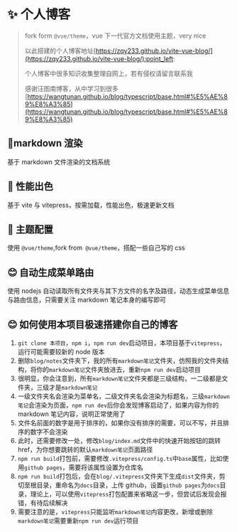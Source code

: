 # ✨ 个人博客

> fork form `@vue/theme`，vue 下一代官方文档使用主题，very nice
>
> 以此搭建的个人博客地址[https://zqy233.github.io/vite-vue-blog/](https://zqy233.github.io/vite-vue-blog/):point_left:
>
> 个人博客中很多知识收集整理自网上，若有侵权请留言联系我
>
> 感谢汪图南博客，从中学习到很多
> [https://wangtunan.github.io/blog/typescript/base.html#%E5%AE%89%E8%A3%85](https://wangtunan.github.io/blog/typescript/base.html#%E5%AE%89%E8%A3%85)

## 🎉markdown 渲染

基于 markdown 文件渲染的文档系统

## 🚀 性能出色

基于 vite 与 vitepress，按需加载，性能出色，极速更新文档

## 🌈 主题配置

使用 `@vue/theme`,fork from` @vue/theme`，搭配一些自己写的 css

## 😊 自动生成菜单路由

使用 nodejs 自动读取所有文件夹与其下方文件的名字及路径，动态生成菜单信息与路由信息，只需要关注 markdown 笔记本身的编写即可

## 😊 如何使用本项目极速搭建你自己的博客

1. `git clone 本项目`，`npm i`，`npm run dev`启动项目，本项目基于`vitepress`，运行可能需要较新的 node 版本
2. 删除`blog/notes`文件夹下，我的所有`markdown笔记`文件夹，仿照我的文件夹结构，将你的`markdown笔记`文件夹放进去，重新`npm run dev`启动项目
3. 很明显，你会注意到，所有`markdown笔记`文件夹都是三级结构，一二级都是文件夹，三级才是`markdown笔记`
4. 一级文件夹名会渲染为菜单名，二级文件夹名会渲染为标题名，三级`markdown笔记`会渲染为页面，`npm run dev`后你会发现博客启动了，如果内容为你的 markdown 笔记内容，说明正常使用了
5. 文件名前面的数字是用于排序的，如果你没有排序的需要，可以不写，并且排序的数字不会渲染
6. 此时，还需要修改一处，修改`blog/index.md`文件中的快速开始按钮的跳转 href，为你想要跳转的默认`markdown笔记`页面路径
7. `npm run build`打包前，需要修改`.vitepress/config.ts`中`base`属性，比如使用`github pages`，需要将该属性设置为仓库名
8. `npm run build`打包后，会在`blog/.vitepress`文件夹下生成`dist`文件夹，剪切至根目录，重命名为`docs`目录，上传 github，设置`github pages`为`docs`目录，理论上，可以使用`vitepress`打包配置来省略这一步，但尝试后发现会报错，有待后续解决
9. 需要注意的是，`vitepress`只能监听`markdown笔记`内容更改，新增或删除`markdown笔记`需要重新`npm run dev`运行项目
